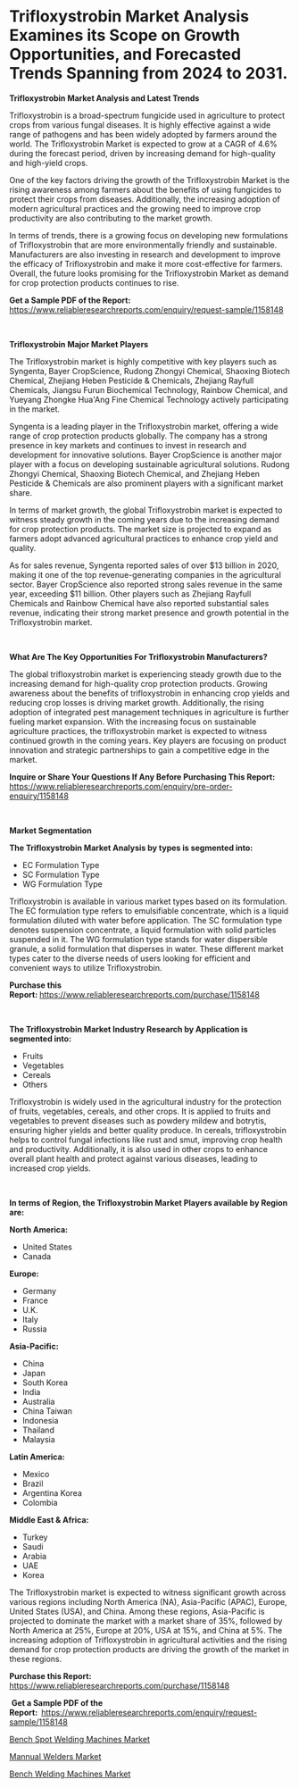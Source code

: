 <p><h1>Trifloxystrobin Market Analysis Examines its Scope on Growth Opportunities, and Forecasted Trends Spanning from 2024 to 2031.</h1></p><p><strong>Trifloxystrobin Market Analysis and Latest Trends</strong></p>
<p><p>Trifloxystrobin is a broad-spectrum fungicide used in agriculture to protect crops from various fungal diseases. It is highly effective against a wide range of pathogens and has been widely adopted by farmers around the world. The Trifloxystrobin Market is expected to grow at a CAGR of 4.6% during the forecast period, driven by increasing demand for high-quality and high-yield crops.</p><p>One of the key factors driving the growth of the Trifloxystrobin Market is the rising awareness among farmers about the benefits of using fungicides to protect their crops from diseases. Additionally, the increasing adoption of modern agricultural practices and the growing need to improve crop productivity are also contributing to the market growth.</p><p>In terms of trends, there is a growing focus on developing new formulations of Trifloxystrobin that are more environmentally friendly and sustainable. Manufacturers are also investing in research and development to improve the efficacy of Trifloxystrobin and make it more cost-effective for farmers. Overall, the future looks promising for the Trifloxystrobin Market as demand for crop protection products continues to rise.</p></p>
<p><strong>Get a Sample PDF of the Report:&nbsp;</strong> <a href="https://www.reliableresearchreports.com/enquiry/request-sample/1158148">https://www.reliableresearchreports.com/enquiry/request-sample/1158148</a></p>
<p>&nbsp;</p>
<p><strong>Trifloxystrobin Major Market Players</strong></p>
<p><p>The Trifloxystrobin market is highly competitive with key players such as Syngenta, Bayer CropScience, Rudong Zhongyi Chemical, Shaoxing Biotech Chemical, Zhejiang Heben Pesticide & Chemicals, Zhejiang Rayfull Chemicals, Jiangsu Furun Biochemical Technology, Rainbow Chemical, and Yueyang Zhongke Hua'Ang Fine Chemical Technology actively participating in the market. </p><p>Syngenta is a leading player in the Trifloxystrobin market, offering a wide range of crop protection products globally. The company has a strong presence in key markets and continues to invest in research and development for innovative solutions. Bayer CropScience is another major player with a focus on developing sustainable agricultural solutions. Rudong Zhongyi Chemical, Shaoxing Biotech Chemical, and Zhejiang Heben Pesticide & Chemicals are also prominent players with a significant market share.</p><p>In terms of market growth, the global Trifloxystrobin market is expected to witness steady growth in the coming years due to the increasing demand for crop protection products. The market size is projected to expand as farmers adopt advanced agricultural practices to enhance crop yield and quality.</p><p>As for sales revenue, Syngenta reported sales of over $13 billion in 2020, making it one of the top revenue-generating companies in the agricultural sector. Bayer CropScience also reported strong sales revenue in the same year, exceeding $11 billion. Other players such as Zhejiang Rayfull Chemicals and Rainbow Chemical have also reported substantial sales revenue, indicating their strong market presence and growth potential in the Trifloxystrobin market.</p></p>
<p>&nbsp;</p>
<p><strong>What Are The Key Opportunities For Trifloxystrobin Manufacturers?</strong></p>
<p><p>The global trifloxystrobin market is experiencing steady growth due to the increasing demand for high-quality crop protection products. Growing awareness about the benefits of trifloxystrobin in enhancing crop yields and reducing crop losses is driving market growth. Additionally, the rising adoption of integrated pest management techniques in agriculture is further fueling market expansion. With the increasing focus on sustainable agriculture practices, the trifloxystrobin market is expected to witness continued growth in the coming years. Key players are focusing on product innovation and strategic partnerships to gain a competitive edge in the market.</p></p>
<p><strong>Inquire or Share Your Questions If Any Before Purchasing This Report:</strong> <a href="https://www.reliableresearchreports.com/enquiry/pre-order-enquiry/1158148">https://www.reliableresearchreports.com/enquiry/pre-order-enquiry/1158148</a></p>
<p>&nbsp;</p>
<p><strong>Market Segmentation</strong></p>
<p><strong>The Trifloxystrobin Market Analysis by types is segmented into:</strong></p>
<p><ul><li>EC Formulation Type</li><li>SC Formulation Type</li><li>WG Formulation Type</li></ul></p>
<p><p>Trifloxystrobin is available in various market types based on its formulation. The EC formulation type refers to emulsifiable concentrate, which is a liquid formulation diluted with water before application. The SC formulation type denotes suspension concentrate, a liquid formulation with solid particles suspended in it. The WG formulation type stands for water dispersible granule, a solid formulation that disperses in water. These different market types cater to the diverse needs of users looking for efficient and convenient ways to utilize Trifloxystrobin.</p></p>
<p><strong>Purchase this Report:&nbsp;</strong><a href="https://www.reliableresearchreports.com/purchase/1158148">https://www.reliableresearchreports.com/purchase/1158148</a></p>
<p>&nbsp;</p>
<p><strong>The Trifloxystrobin Market Industry Research by Application is segmented into:</strong></p>
<p><ul><li>Fruits</li><li>Vegetables</li><li>Cereals</li><li>Others</li></ul></p>
<p><p>Trifloxystrobin is widely used in the agricultural industry for the protection of fruits, vegetables, cereals, and other crops. It is applied to fruits and vegetables to prevent diseases such as powdery mildew and botrytis, ensuring higher yields and better quality produce. In cereals, trifloxystrobin helps to control fungal infections like rust and smut, improving crop health and productivity. Additionally, it is also used in other crops to enhance overall plant health and protect against various diseases, leading to increased crop yields.</p></p>
<p>&nbsp;</p>
<p><strong>In terms of Region, the Trifloxystrobin Market Players available by Region are:</strong></p>
<p>
    <p> <strong> North America: </strong>
        <ul>
            <li>United States</li>
            <li>Canada</li>
        </ul>
        </p> 
    <p> <strong> Europe: </strong>
        <ul>
            <li>Germany</li>
            <li>France</li>
            <li>U.K.</li>
            <li>Italy</li>
            <li>Russia</li>
        </ul>
        </p> 
    <p> <strong> Asia-Pacific: </strong>
        <ul>
            <li>China</li>
            <li>Japan</li>
            <li>South Korea</li>
            <li>India</li>
            <li>Australia</li>
            <li>China Taiwan</li>
            <li>Indonesia</li>
            <li>Thailand</li>
            <li>Malaysia</li>
        </ul>
        </p> 
    <p> <strong> Latin America: </strong>
        <ul>
            <li>Mexico</li>
            <li>Brazil</li>
            <li>Argentina Korea</li>
            <li>Colombia</li>
        </ul>
        </p> 
    <p> <strong> Middle East & Africa: </strong>
        <ul>
            <li>Turkey</li>
            <li>Saudi</li>
            <li>Arabia</li>
            <li>UAE</li>
            <li>Korea</li>
        </ul>
    </p>
    </p>
<p><p>The Trifloxystrobin market is expected to witness significant growth across various regions including North America (NA), Asia-Pacific (APAC), Europe, United States (USA), and China. Among these regions, Asia-Pacific is projected to dominate the market with a market share of 35%, followed by North America at 25%, Europe at 20%, USA at 15%, and China at 5%. The increasing adoption of Trifloxystrobin in agricultural activities and the rising demand for crop protection products are driving the growth of the market in these regions.</p></p>
<p><strong>Purchase this Report: </strong><a href="https://www.reliableresearchreports.com/purchase/1158148">https://www.reliableresearchreports.com/purchase/1158148</a></p>
<p>&nbsp;<strong>Get a Sample PDF of the Report:&nbsp;&nbsp;</strong><a href="https://www.reliableresearchreports.com/enquiry/request-sample/1158148">https://www.reliableresearchreports.com/enquiry/request-sample/1158148</a></p>
<p><strong></strong></p>
<p><p><a href="https://view.publitas.com/reportprime-1/bench-spot-welding-machines-market-size-growing-and-forecasted-for-period-from-2023-2030-and-provides-complete-market-analysis-of-this-market/">Bench Spot Welding Machines Market</a></p><p><a href="https://view.publitas.com/reportprime-1/mannual-welders-market-size-growing-and-forecasted-for-period-from-2023-2030-and-provides-complete-market-analysis-of-this-market/">Mannual Welders Market</a></p><p><a href="https://view.publitas.com/reportprime-1/bench-welding-machines-market-size-market-share-and-global-market-analysis-report-2023-2030/">Bench Welding Machines Market</a></p></p>